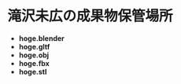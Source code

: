 
# 滝沢未広の成果物保管場所

- **hoge.blender**
- **hoge.gltf**
- **hoge.obj**
- **hoge.fbx**
- **hoge.stl**
```
